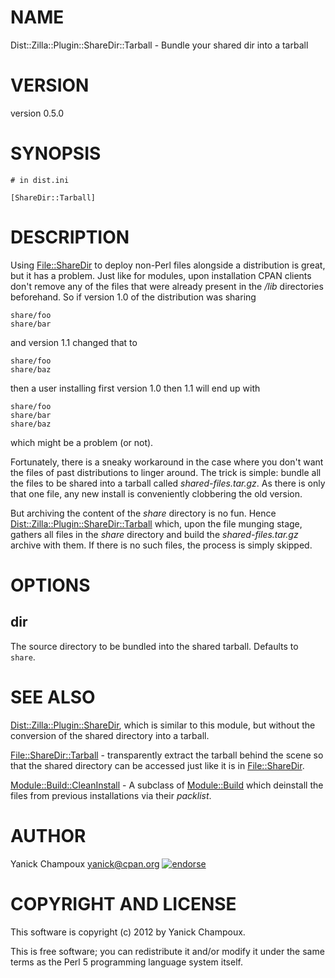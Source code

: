 # NAME

Dist::Zilla::Plugin::ShareDir::Tarball - Bundle your shared dir into a tarball

# VERSION

version 0.5.0

# SYNOPSIS

    # in dist.ini

    [ShareDir::Tarball]

# DESCRIPTION

Using [File::ShareDir](https://metacpan.org/pod/File::ShareDir) to deploy non-Perl files alongside a distribution is
great, but it has a problem.  Just like for modules, upon installation CPAN clients
don't remove any of the files that were already present in the _/lib_
directories beforehand. So if version 1.0 of the distribution was sharing

    share/foo
    share/bar

and version 1.1 changed that to 

    share/foo
    share/baz

then a user installing first version 1.0 then 1.1 will end up with 

    share/foo
    share/bar
    share/baz

which might be a problem (or not).

Fortunately, there is a sneaky
workaround in the case where you don't want the files of past distributions to
linger around. The trick is simple: bundle all the files to be shared into
a tarball called _shared-files.tar.gz_.  As there is only that one file, any
new install is conveniently clobbering the old version. 

But archiving the content of the _share_ directory is no fun. Hence
[Dist::Zilla::Plugin::ShareDir::Tarball](https://metacpan.org/pod/Dist::Zilla::Plugin::ShareDir::Tarball) which, upon the file munging stage, gathers all 
files in the _share_ directory and build the _shared-files.tar.gz_ archive
with them.  If there is no such files, the process is simply skipped.

# OPTIONS

## dir

The source directory to be bundled into the shared tarball. Defaults to
`share`.

# SEE ALSO

[Dist::Zilla::Plugin::ShareDir](https://metacpan.org/pod/Dist::Zilla::Plugin::ShareDir), which is similar to this module, but without
the conversion of the shared directory into a tarball.

[File::ShareDir::Tarball](https://metacpan.org/pod/File::ShareDir::Tarball) - transparently extract the tarball behind the
scene so that the shared directory can be accessed just like it is in
[File::ShareDir](https://metacpan.org/pod/File::ShareDir).

[Module::Build::CleanInstall](https://metacpan.org/pod/Module::Build::CleanInstall) - A subclass of [Module::Build](https://metacpan.org/pod/Module::Build) which
deinstall the files from previous installations via their _packlist_.

# AUTHOR

Yanick Champoux <yanick@cpan.org> [![endorse](http://api.coderwall.com/yanick/endorsecount.png)](http://coderwall.com/yanick)

# COPYRIGHT AND LICENSE

This software is copyright (c) 2012 by Yanick Champoux.

This is free software; you can redistribute it and/or modify it under
the same terms as the Perl 5 programming language system itself.
